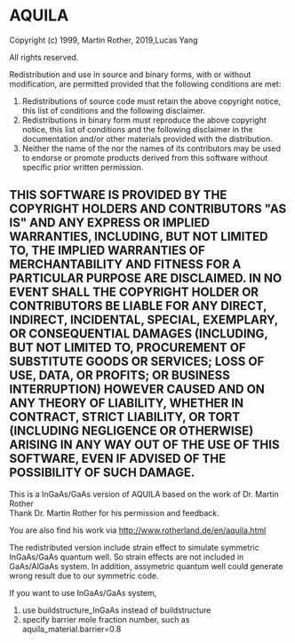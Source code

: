 # AQUILA
Copyright (c) 1999, Martin Rother, 2019,Lucas Yang

All rights reserved.

Redistribution and use in source and binary forms, with or without modification,
are permitted provided that the following conditions are met:

1) Redistributions of source code must retain the above copyright notice,
   this list of conditions and the following disclaimer. 
2) Redistributions in binary form must reproduce the above copyright notice,
   this list of conditions and the following disclaimer in the documentation
   and/or other materials provided with the distribution. 
3) Neither the name of the <ORGANIZATION> nor the names of its contributors
   may be used to endorse or promote products derived from this software
   without specific prior written permission. 

THIS SOFTWARE IS PROVIDED BY THE COPYRIGHT HOLDERS AND CONTRIBUTORS "AS IS" 
AND ANY EXPRESS OR IMPLIED WARRANTIES, INCLUDING, BUT NOT LIMITED TO, THE 
IMPLIED WARRANTIES OF MERCHANTABILITY AND FITNESS FOR A PARTICULAR PURPOSE
ARE DISCLAIMED. IN NO EVENT SHALL THE COPYRIGHT HOLDER OR CONTRIBUTORS BE
LIABLE FOR ANY DIRECT, INDIRECT, INCIDENTAL, SPECIAL, EXEMPLARY, OR CONSEQUENTIAL
DAMAGES (INCLUDING, BUT NOT LIMITED TO, PROCUREMENT OF SUBSTITUTE GOODS OR
SERVICES; LOSS OF USE, DATA, OR PROFITS; OR BUSINESS INTERRUPTION) HOWEVER
CAUSED AND ON ANY THEORY OF LIABILITY, WHETHER IN CONTRACT, STRICT LIABILITY,
OR TORT (INCLUDING NEGLIGENCE OR OTHERWISE) ARISING IN ANY WAY OUT OF THE
USE OF THIS SOFTWARE, EVEN IF ADVISED OF THE POSSIBILITY OF SUCH DAMAGE.
----------------------------------------------------------------------------------

This is a InGaAs/GaAs version of  AQUILA based on the work of Dr. Martin Rother  
Thank Dr. Martin Rother for his permission and feedback.

You are also find his work via http://www.rotherland.de/en/aquila.html

The redistributed version include strain effect to simulate symmetric InGaAs/GaAs quantum well. 
So strain effects are not included in GaAs/AlGaAs system. In addition, assymetric quantum well
could generate wrong result due to our symmetric code.

If you want to use  InGaAs/GaAs  system,
1. use  buildstructure_InGaAs instead of buildstructure
2. specify barrier mole fraction number, such as  aquila_material.barrier=0.8
